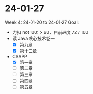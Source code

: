 # 24-01-27
Week 4: 24-01-20 to 24-01-27
Goal:
- 力扣 hot 100: > 90，目前进度 72 / 100
- 读 Java 核心技术卷一
    - [x] 第九章
    - [x] 第十二章
- CSAPP
    - [x] 第一章
    - [ ] 第二章
    - [ ] 第三章
    - [ ] 第四章
    - [ ] 第五章
